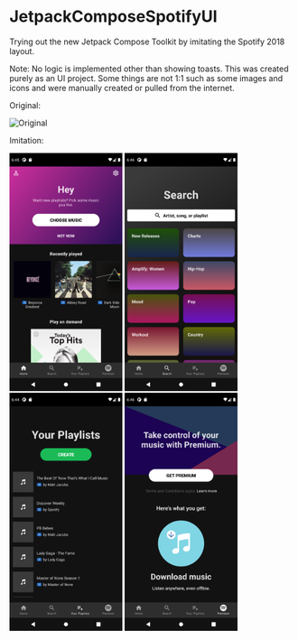 # JetpackComposeSpotifyUI
Trying out the new Jetpack Compose Toolkit by imitating the Spotify 2018 layout. 

Note: No logic is implemented other than showing toasts. This was created purely as an UI project.
Some things are not 1:1 such as some images and icons and were manually created or pulled from the internet.


Original:

![Original](https://community.spotify.com/t5/image/serverpage/image-id/89943i688CC4455F2B26D4/image-size/large?v=v2&px=999)

Imitation:

<p>
  <img src="https://github.com/kobeissi2/JetpackComposeSpotifyUI/blob/main/screenshots/Home.png" width="200" title="Home"/>
  <img src="https://github.com/kobeissi2/JetpackComposeSpotifyUI/blob/main/screenshots/Search.png" width="200" title="Search"/>
  <img src="https://github.com/kobeissi2/JetpackComposeSpotifyUI/blob/main/screenshots/Playlists.png" width="200" title="Your Playlists"/>
  <img src="https://github.com/kobeissi2/JetpackComposeSpotifyUI/blob/main/screenshots/Premium.png" width="200" title="Premium"/>
</p>

